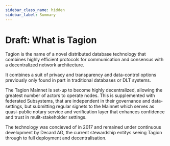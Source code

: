 ```yaml
---
sidebar_class_name: hidden
sidebar_label: Summary
---
```

# Draft: What is Tagion

Tagion is the name of a novel distributed database technology that combines highly efficient protocols for communication and consensus with a decentralized network architecture. 

It combines a suit of privacy and transparency and data-control options previously only found in part in traditional databases or DLT systems. 

The Tagion Mainnet is set-up to become highly decentralized, allowing the greatest number of actors to operate nodes. This is supplemented with federated Subsystems, that are independent in their governance and data-settings, but submitting regular signets to the Mainnet which serves as quasi-public notary service and verification layer that enhances confidence and trust in mulit-stakeholder settings. 

The technology was concieved of in 2017 and remained under continuous development by Decard AG, the current stewardship entitys seeing Tagion through to full deployment and decentralisation. 
